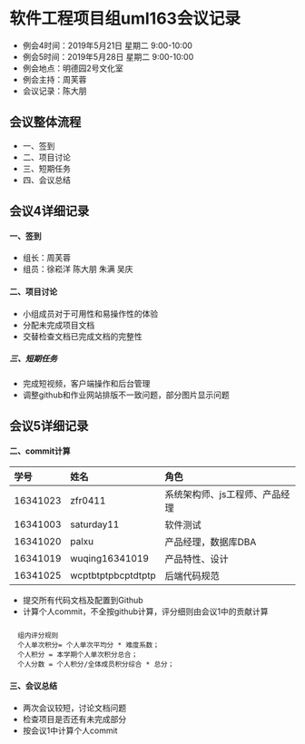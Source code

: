 # 软件工程项目组uml163会议记录 　
* 例会4时间：2019年5月21日 星期二 9:00-10:00
* 例会5时间：2019年5月28日 星期二 9:00-10:00
* 例会地点：明德园2号文化室
* 例会主持：周芙蓉 
* 会议记录：陈大朋

## 会议整体流程
* 一、签到
* 二、项目讨论
* 三、短期任务
* 四、会议总结

## 会议4详细记录
#### 一、签到
* 组长：周芙蓉
* 组员：徐崧洋 陈大朋 朱满 吴庆

#### 二、项目讨论

* 小组成员对于可用性和易操作性的体验
* 分配未完成项目文档
* 交替检查文档已完成文档的完整性

##### 三、短期任务
* 完成短视频，客户端操作和后台管理
* 调整github和作业网站排版不一致问题，部分图片显示问题


## 会议5详细记录
#### 二、commit计算
	
| 学号   | 姓名   | 角色   |  
|:----|:----|:----|
| 16341023   | zfr0411   | 系统架构师、js工程师、产品经理   | 
| 16341003   | saturday11   | 软件测试   | 
| 16341020   | palxu   |  产品经理，数据库DBA  | 
| 16341019   | wuqing16341019   | 产品特性、设计   | 
| 16341025   | wcptbtptpbcptdtptp   | 后端代码规范   | 

* 提交所有代码文档及配置到Github
* 计算个人commit，不全按github计算，评分细则由会议1中的贡献计算
##### 
	  组内评分规则
      个人单次积分= 个人单次平均分 * 难度系数；
      个人积分 = 本学期个人单次积分总合；
      个人分数 = 个人积分/全体成员积分综合 * 总分；

#### 三、会议总结
* 两次会议较短，讨论文档问题
* 检查项目是否还有未完成部分
* 按会议1中计算个人commit


